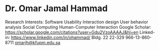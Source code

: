 # Dr. Omar Jamal Hammad

Research Interests:
Software Usability
Interaction design
User behavior analysis
Social Computing
Human-Computer Interaction
Google Scholar:
https://scholar.google.com/citations?user=Gdu2VzoAAAAJ&hl=en
Linked-in:
https://www.linkedin.com/in/ohammad/
Bldg. 22
22-329
966-13-860-8711
omarjh@kfupm.edu.sa